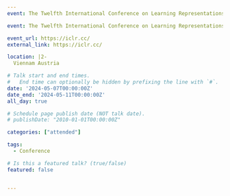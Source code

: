 ```yaml
---
event: The Twelfth International Conference on Learning Representations (ICLR 2024)

event: The Twelfth International Conference on Learning Representations (ICLR 2024)

event_url: https://iclr.cc/
external_link: https://iclr.cc/

location: |2-
  Viennam Austria

# Talk start and end times.
#   End time can optionally be hidden by prefixing the line with `#`.
date: '2024-05-07T00:00:00Z'
date_end: '2024-05-11T00:00:00Z'
all_day: true

# Schedule page publish date (NOT talk date).
# publishDate: "2010-01-01T00:00:00Z"

categories: ["attended"]

tags:
  - Conference

# Is this a featured talk? (true/false)
featured: false


---
```


